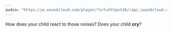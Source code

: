 ```yaml
---
audio: "https://w.soundcloud.com/player/?url=https%3A//api.soundcloud.com/tracks/1406300143%3Fsecret_token%3Ds-M3ev7LNHjCe&color=%23ff5500&auto_play=true&hide_related=false&show_comments=true&show_user=true&show_reposts=false&show_teaser=true&visual=true"
---
```


How does your child react to those noises? Does your child <strong>cry</strong>?